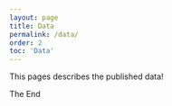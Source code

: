 ```yaml
---
layout: page
title: Data
permalink: /data/
order: 2
toc: 'Data'
---
```


This pages describes the published data!


The End
